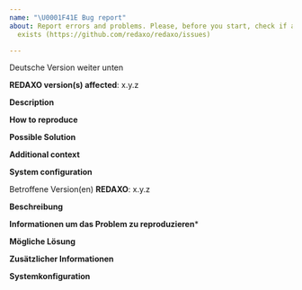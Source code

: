 ```yaml
---
name: "\U0001F41E Bug report"
about: Report errors and problems. Please, before you start, check if an related issue
  exists (https://github.com/redaxo/redaxo/issues)

---
```


Deutsche Version weiter unten

**REDAXO version(s) affected**: x.y.z

**Description**  
<!-- A clear and concise description of the problem. -->

**How to reproduce**  
<!-- Code and/or config needed to reproduce the problem -->

**Possible Solution**  
<!--- Optional: only if you have suggestions on a fix/reason for the bug -->

**Additional context**  
<!-- Optional: any other context about the problem: Browser version,system log messages, screenshots, etc. -->

**System configuration**
<!-- Optional: Since Version 5.7 it is possible to generate a system report, paste in here the markdown version -->



Betroffene Version(en) **REDAXO**: x.y.z

**Beschreibung**  
<!-- Eine klare und prägnante Beschreibung des Problems. -->

**Informationen um das Problem zu reproduzieren***   
<!-- Code und/oder Konfiguration, die benötigt werden, um das Problem zu reproduzieren -->

**Mögliche Lösung**  
<!--- Optional: Vorschläge zu einer Behebung/Grund für den Fehler -->

**Zusätzlicher Informationen**  
<!-- Optional: jeder andere Information zum Problem: Browser-Version, Systemlog-Meldungen, Screenshots, etc. -->

**Systemkonfiguration**
<!-- Optional: Ab REDAXO Version 5.7 ist es möglich, einen Systemreport zu generieren, fügen Sie hier die Markdown-Version ein -->
